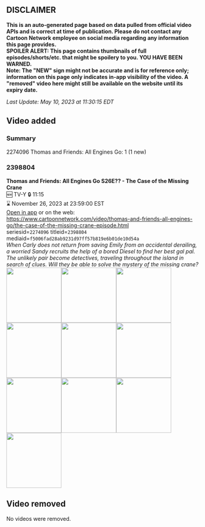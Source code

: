 ## DISCLAIMER
**This is an auto-generated page based on data pulled from official video APIs and is correct at time of publication. Please do not contact any Cartoon Network employee on social media regarding any information this page provides.**  
**SPOILER ALERT: This page contains thumbnails of full episodes/shorts/etc. that might be spoilery to you. YOU HAVE BEEN WARNED.**  
**Note: The "NEW" sign might not be accurate and is for reference only; information on this page only indicates in-app visibility of the video. A "removed" video here might still be available on the website until its expiry date.**  

_Last Update: May 10, 2023 at 11:30:15 EDT_
## Video added
### Summary
2274096 Thomas and Friends: All Engines Go: 1 (1 new)  
### 2398804
**Thomas and Friends: All Engines Go S26E?? - The Case of the Missing Crane**  
🆕 TV-Y 🔒 11:15  
⌛ November 26, 2023 at 23:59:00 EST  
[Open in app](https://cnvideo.sercomkc.org/redirector.html?type=cnapp&seriesid=1000000000093702&titleid=2398804&mediaid=f5006fad28ab9231d97ff57b819e6b01de10d54a) or on the web: https://www.cartoonnetwork.com/video/thomas-and-friends-all-engines-go/the-case-of-the-missing-crane-episode.html  
seriesid=`2274096` titleid=`2398804` mediaid=`f5006fad28ab9231d97ff57b819e6b01de10d54a`  
_When Carly does not return from saving Emily from an accidental derailing, a worried Sandy recruits the help of a bored Diesel to find her best gal pal. The unlikely pair become detectives, traveling throughout the island in search of clues. Will they be able to solve the mystery of the missing crane?_  
<a href="https://s3.amazonaws.com/cartoonorchestrator/2398804_001_1280x720.jpg"><img src="https://s3.amazonaws.com/cartoonorchestrator/2398804_001_640x360.jpg" height="144px" /></a><a href="https://s3.amazonaws.com/cartoonorchestrator/2398804_002_1280x720.jpg"><img src="https://s3.amazonaws.com/cartoonorchestrator/2398804_002_640x360.jpg" height="144px" /></a><a href="https://s3.amazonaws.com/cartoonorchestrator/2398804_003_1280x720.jpg"><img src="https://s3.amazonaws.com/cartoonorchestrator/2398804_003_640x360.jpg" height="144px" /></a><a href="https://s3.amazonaws.com/cartoonorchestrator/2398804_004_1280x720.jpg"><img src="https://s3.amazonaws.com/cartoonorchestrator/2398804_004_640x360.jpg" height="144px" /></a><a href="https://s3.amazonaws.com/cartoonorchestrator/2398804_005_1280x720.jpg"><img src="https://s3.amazonaws.com/cartoonorchestrator/2398804_005_640x360.jpg" height="144px" /></a><a href="https://s3.amazonaws.com/cartoonorchestrator/2398804_006_1280x720.jpg"><img src="https://s3.amazonaws.com/cartoonorchestrator/2398804_006_640x360.jpg" height="144px" /></a><a href="https://s3.amazonaws.com/cartoonorchestrator/2398804_007_1280x720.jpg"><img src="https://s3.amazonaws.com/cartoonorchestrator/2398804_007_640x360.jpg" height="144px" /></a><a href="https://s3.amazonaws.com/cartoonorchestrator/2398804_008_1280x720.jpg"><img src="https://s3.amazonaws.com/cartoonorchestrator/2398804_008_640x360.jpg" height="144px" /></a><a href="https://s3.amazonaws.com/cartoonorchestrator/2398804_009_1280x720.jpg"><img src="https://s3.amazonaws.com/cartoonorchestrator/2398804_009_640x360.jpg" height="144px" /></a><a href="https://s3.amazonaws.com/cartoonorchestrator/2398804_010_1280x720.jpg"><img src="https://s3.amazonaws.com/cartoonorchestrator/2398804_010_640x360.jpg" height="144px" /></a>
## Video removed
No videos were removed.  
